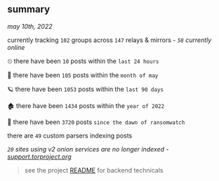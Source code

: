 
## summary
_may 10th, 2022_

currently tracking `102` groups across `147` relays & mirrors - _`58` currently online_

⏲ there have been `10` posts within the `last 24 hours`

🦈 there have been `105` posts within the `month of may`

🪐 there have been `1053` posts within the `last 90 days`

🏚 there have been `1434` posts within the `year of 2022`

🦕 there have been `3720` posts `since the dawn of ransomwatch`

there are `49` custom parsers indexing posts

_`20` sites using v2 onion services are no longer indexed - [support.torproject.org](https://support.torproject.org/onionservices/v2-deprecation/)_

> see the project [README](https://github.com/thetanz/ransomwatch#ransomwatch--) for backend technicals

